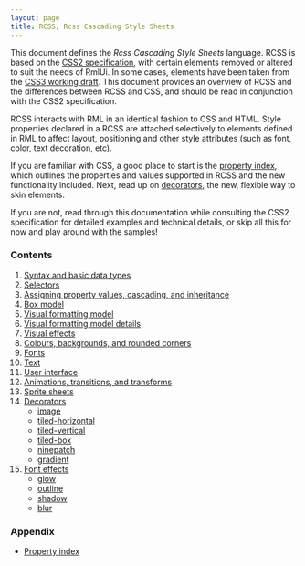 ```yaml
---
layout: page
title: RCSS, Rcss Cascading Style Sheets
---
```


This document defines the _Rcss Cascading Style Sheets_ language. RCSS is based on the [CSS2 specification](http://www.w3.org/TR/REC-CSS2/), with certain elements removed or altered to suit the needs of RmlUi. In some cases, elements have been taken from the [CSS3 working draft](http://www.w3.org/Style/CSS/current-work). This document provides an overview of RCSS and the differences between RCSS and CSS, and should be read in conjunction with the CSS2 specification.

RCSS interacts with RML in an identical fashion to CSS and HTML. Style properties declared in a RCSS are attached selectively to elements defined in RML to affect layout, positioning and other style attributes (such as font, color, text decoration, etc).

If you are familiar with CSS, a good place to start is the [property index](rcss/property_index.html), which outlines the properties and values supported in RCSS and the new functionality included. Next, read up on [decorators](rcss/decorators.html), the new, flexible way to skin elements.

If you are not, read through this documentation while consulting the CSS2 specification for detailed examples and technical details, or skip all this for now and play around with the samples!

### Contents

1. [Syntax and basic data types](rcss/syntax.html)
2. [Selectors](rcss/selectors.html)
3. [Assigning property values, cascading, and inheritance](rcss/cascade.html)
4. [Box model](rcss/box_model.html)
5. [Visual formatting model](rcss/visual_formatting_model.html)
6. [Visual formatting model details](rcss/visual_formatting_model_details.html)
7. [Visual effects](rcss/visual_effects.html)
8. [Colours, backgrounds, and rounded corners](rcss/colours_backgrounds.html)
9. [Fonts](rcss/fonts.html)
10. [Text](rcss/text.html)
11. [User interface](rcss/user_interface.html)
12. [Animations, transitions, and transforms](rcss/animations_transitions_transforms.html)
13. [Sprite sheets](rcss/sprite_sheets.html)
14. [Decorators](rcss/decorators.html)
    * [image](rcss/decorators/image.html)
    * [tiled-horizontal](rcss/decorators/tiled_horizontal.html)
    * [tiled-vertical](rcss/decorators/tiled_vertical.html)
    * [tiled-box](rcss/decorators/tiled_box.html)
    * [ninepatch](rcss/decorators/ninepatch.html)
    * [gradient](rcss/decorators/gradient.html)
15. [Font effects](rcss/font_effects.html)
    * [glow](rcss/font_effects/glow.html)
    * [outline](rcss/font_effects/outline.html)
    * [shadow](rcss/font_effects/shadow.html)
    * [blur](rcss/font_effects/blur.html)

### Appendix

* [Property index](rcss/property_index.html) 

